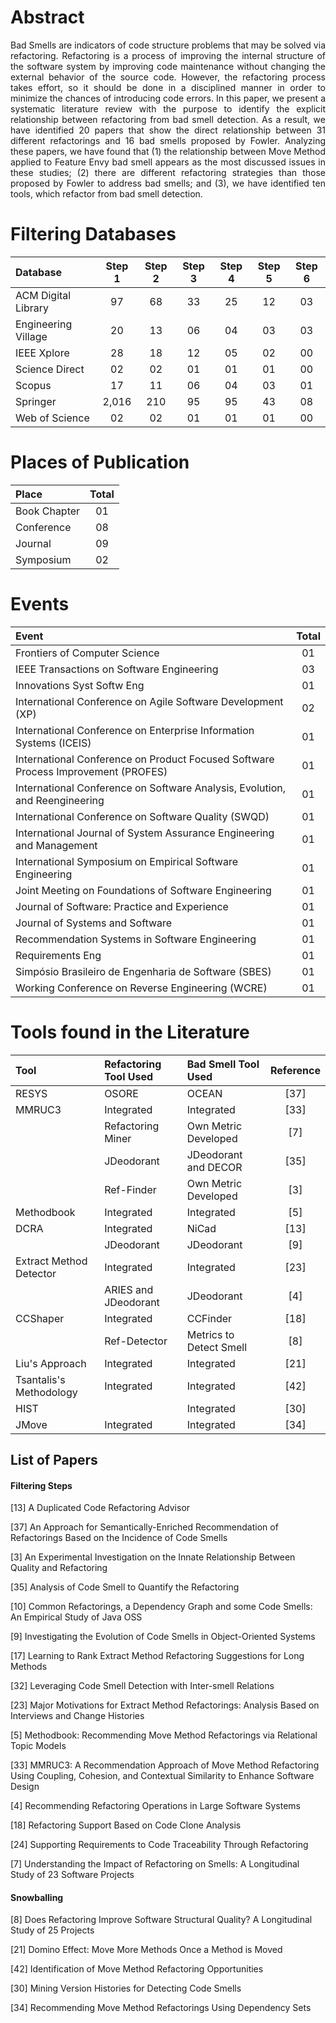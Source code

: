 # Abstract

<p style="text-align: justify;">Bad Smells are indicators of code structure problems that may be solved via refactoring.
Refactoring is a process of improving the internal structure of the software system by 
improving code maintenance without changing the external behavior of the source code. 
However, the refactoring process takes effort, so it should be done in a disciplined manner 
in order to minimize the chances of introducing code errors. In this paper, we present a 
systematic literature review with the purpose to identify the explicit relationship between 
refactoring from bad smell detection. As a result, we have identified 20 papers that show the 
direct relationship between 31 different refactorings and 16 bad smells proposed by Fowler. 
Analyzing these papers, we have found that (1) the relationship between Move Method applied to 
Feature Envy bad smell appears as the most discussed issues in these studies; (2) there are 
different refactoring strategies than those proposed by Fowler to address bad smells; and (3), 
we have identified ten tools, which refactor from bad smell detection.</p>



# Filtering Databases

| Database            | Step 1 | Step 2 | Step 3 | Step 4 | Step 5 | Step 6 |
|:--------------------|:--------:|:--------:|:--------:|:--------:|:--------:|:--------:|
| ACM Digital Library | 97 | 68  | 33 | 25 | 12 | 03 |
| Engineering Village | 20 | 13  | 06 | 04 | 03 | 03 |
| IEEE Xplore         | 28 | 18  | 12 | 05 | 02 | 00 |
| Science Direct      | 02 | 02  | 01 | 01 | 01 | 00 |
| Scopus              | 17 | 11  | 06 | 04 | 03 | 01 |
| Springer            | 2,016 | 210  | 95 | 95 | 43 | 08 |
| Web of Science      | 02 | 02  | 01 | 01 | 01 | 00 |



# Places of Publication

| Place            | Total |
|:-----------------|:------:|
| Book Chapter     | 01 |
| Conference       | 08 |
| Journal          | 09 |
| Symposium        | 02 |



# Events

| Event                                                                             | Total |
|:----------------------------------------------------------------------------------|:------:|
| Frontiers of Computer Science                                                     | 01 |
| IEEE Transactions on Software Engineering	                                        | 03 |
| Innovations Syst Softw Eng                                                        | 01 |
| International Conference on Agile Software Development (XP)	                      | 02 |
| International Conference on Enterprise Information Systems (ICEIS)              	| 01 |
| International Conference on Product Focused Software Process Improvement (PROFES)	| 01 |
| International Conference on Software Analysis, Evolution, and Reengineering	      | 01 |
| International Conference on Software Quality (SWQD)                             	| 01 |
| International Journal of System Assurance Engineering and Management            	| 01 |
| International Symposium on Empirical Software Engineering                       	| 01 |
| Joint Meeting on Foundations of Software Engineering	                            | 01 |
| Journal of Software: Practice and Experience	                                    | 01 |
| Journal of Systems and Software                                                 	| 01 |
| Recommendation Systems in Software Engineering	                                  | 01 |
| Requirements Eng                                                                	| 01 |
| Simpósio Brasileiro de Engenharia de Software (SBES)	                            | 01 |
| Working Conference on Reverse Engineering (WCRE)                          	      | 01 |



# Tools found in the Literature

| Tool | Refactoring Tool Used | Bad Smell Tool Used | Reference |
|:-----|:----------------------|:--------------------|:----------:|
| RESYS | OSORE                | OCEAN               | [37]       |
| MMRUC3 | Integrated          | Integrated          | [33]       |
|        | Refactoring Miner   | Own Metric Developed | [7]      |
|        | JDeodorant          | JDeodorant and DECOR | [35]      |
|        | Ref-Finder          | Own Metric Developed | [3]      |
| Methodbook | Integrated      | Integrated           | [5]      |
| DCRA   | Integrated          | NiCad                | [13]      |
|        | JDeodorant          | JDeodorant           | [9]      |
| Extract Method Detector | Integrated | Integrated   | [23]      |
|       | ARIES and JDeodorant | JDeodorant | [4]      |
| CCShaper | Integrated          | CCFinder             | [18]      |
|  | Ref-Detector               | Metrics to Detect Smell | [8] |
| Liu's Approach | Integrated    | Integrated         | [21]      |
| Tsantalis's Methodology  | Integrated  | Integrated | [42]      |
| HIST   |                     | Integrated           | [30]      |
| JMove    | Integrated      | Integrated             | [34]      |


## List of Papers

#### Filtering Steps

[13] A Duplicated Code Refactoring Advisor

[37] An Approach for Semantically-Enriched Recommendation of Refactorings Based on the Incidence of Code Smells

[3] An Experimental Investigation on the Innate Relationship Between Quality and Refactoring

[35] Analysis of Code Smell to Quantify the Refactoring

[10] Common Refactorings, a Dependency Graph and some Code Smells: An Empirical Study of Java OSS

[9] Investigating the Evolution of Code Smells in Object-Oriented Systems

[17] Learning to Rank Extract Method Refactoring Suggestions for Long Methods

[32] Leveraging Code Smell Detection with Inter-smell Relations

[23] Major Motivations for Extract Method Refactorings: Analysis Based on Interviews and Change Histories

[5] Methodbook: Recommending Move Method Refactorings via Relational Topic Models

[33] MMRUC3: A Recommendation Approach of Move Method Refactoring Using Coupling, Cohesion, and Contextual Similarity to Enhance Software Design

[4] Recommending Refactoring Operations in Large Software Systems

[18] Refactoring Support Based on Code Clone Analysis

[24] Supporting Requirements to Code Traceability Through Refactoring

[7] Understanding the Impact of Refactoring on Smells: A Longitudinal Study of 23 Software Projects


#### Snowballing

[8] Does Refactoring Improve Software Structural Quality? A Longitudinal Study of 25 Projects

[21] Domino Effect: Move More Methods Once a Method is Moved

[42] Identification of Move Method Refactoring Opportunities

[30] Mining Version Histories for Detecting Code Smells

[34] Recommending Move Method Refactorings Using Dependency Sets
